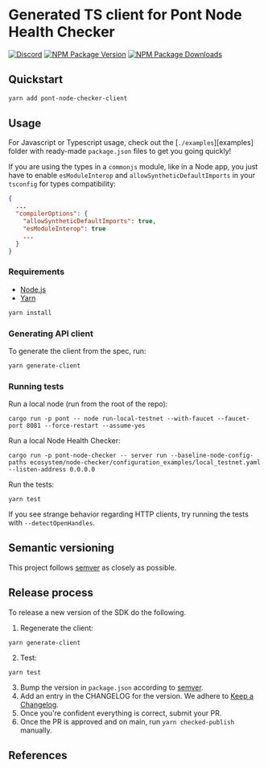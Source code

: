 # Generated TS client for Pont Node Health Checker

[![Discord][discord-image]][discord-url]
[![NPM Package Version][npm-image-version]][npm-url]
[![NPM Package Downloads][npm-image-downloads]][npm-url]

## Quickstart
```bash
yarn add pont-node-checker-client
```
## Usage

For Javascript or Typescript usage, check out the [`./examples`][examples] folder with ready-made `package.json` files to get you going quickly!

If you are using the types in a `commonjs` module, like in a Node app, you just have to enable `esModuleInterop`
and `allowSyntheticDefaultImports` in your `tsconfig` for types compatibility:

```json
{
  ...
  "compilerOptions": {
    "allowSyntheticDefaultImports": true,
    "esModuleInterop": true
    ...
  }
}
```

### Requirements

- [Node.js](https://nodejs.org)
- [Yarn](https://yarnpkg.com/)

```bash
yarn install
```

### Generating API client
To generate the client from the spec, run:

```bash
yarn generate-client
```

### Running tests
Run a local node (run from the root of the repo):
```
cargo run -p pont -- node run-local-testnet --with-faucet --faucet-port 8081 --force-restart --assume-yes
```

Run a local Node Health Checker:
```
cargo run -p pont-node-checker -- server run --baseline-node-config-paths ecosystem/node-checker/configuration_examples/local_testnet.yaml --listen-address 0.0.0.0
```

Run the tests:
```
yarn test
```

If you see strange behavior regarding HTTP clients, try running the tests with `--detectOpenHandles`.

## Semantic versioning

This project follows [semver](https://semver.org/) as closely as possible.

## Release process

To release a new version of the SDK do the following.

1. Regenerate the client:

```
yarn generate-client
```

2. Test:

```
yarn test
```

3. Bump the version in `package.json` according to [semver](https://semver.org/).
4. Add an entry in the CHANGELOG for the version. We adhere to [Keep a Changelog](https://keepachangelog.com/en/1.0.0/).
5. Once you're confident everything is correct, submit your PR.
6. Once the PR is approved and on main, run `yarn checked-publish` manually.

## References

[repo]: https://github.com/aptos-labs/pont-core
[npm-image-version]: https://img.shields.io/npm/v/pont.svg
[npm-image-downloads]: https://img.shields.io/npm/dm/pont.svg
[npm-url]: https://npmjs.org/package/pont-node-checker-client
[discord-image]: https://img.shields.io/discord/945856774056083548?label=Discord&logo=discord&style=flat~~~~
[discord-url]: https://discord.gg/pontlabs
